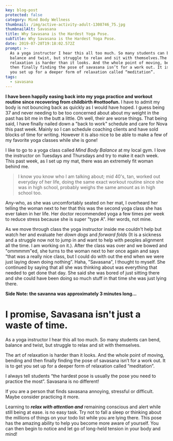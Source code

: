 ```yaml
---
key: blog-post
protected: false
category: Mind Body Wellness
thumbnail: /img/active-activity-adult-1308746_75.jpg
thumbnailAlt: Savasana
title: Why Savasana is the Hardest Yoga Pose.
subTitle: Why Savasana is the Hardest Yoga Pose.
date: 2019-07-28T19:18:02.572Z
prompt: >-
  As a yoga instructor I hear this all too much. So many students can bend,
  balance and twist, but struggle to relax and sit with themselves.The art of
  relaxation is harder than it looks. And the whole point of moving, bending and
  then finally finding the pose of savasana isn’t for a work out. It is to get
  you set up for a deeper form of relaxation called “meditation”.
tags:
  - savasana
---
```

**I have been happily easing back into my yoga practice and workout routine since recovering from childbirth #nottoofun.** I have to admit my body is not bouncing back as quickly as I would have hoped. I guess being 37 and never needing to be too concerned about about my weight in the past has bit me in the butt a little. Oh well, their are worse things. That being said, I have finally nailed down a "back to work" schedule and care for Nova this past week. Mainly so I can schedule coaching clients and have sold blocks of time for writing. However it is also nice to be able to make a few of my favorite yoga classes while she is gone! 

I like to go to a yoga class called _Mind Body Balance_ at my local gym. I love the instructor on Tuesdays and Thursdays and try to make it each week. This past week, as I set up my mat, there was an extremely fit woman behind me. 

> I know you know who I am talking about; mid 40's, tan, worked out everyday of her life, doing the same exact workout routine since she was in high school, probably weighs the same amount as in high school too.

Any-who, as she was uncomfortably seated on her mat, I overheard her telling the woman next to her that this was the second yoga class she has ever taken in her life. Her doctor recommended yoga a few times per week to reduce stress because she is super "type A". Her words, not mine.

As we move through class the yoga instructor inside me couldn't help but watch her and evaluate her _down dogs_ and _forward folds_ (It is a sickness and a struggle now not to jump in and want to help with peoples alignment all the time. I am working on it.). After the class was over and we bowed and "ommmmm"ed, she turns to the woman next to her once again and says “that was a really nice class, but I could do with out the end when we were just laying down doing nothing”. Haha, "Savasana", I thought to myself. She continued by saying that all she was thinking about was everything that needed to get done that day. She said she was bored of just sitting there and she could have been doing so much stuff in that time she was just lying there.

**Side Note: the savanna was approximately 3 minutes long...**

# I promise, Savasana isn't just a waste of time.

As a yoga instructor I hear this all too much. So many students can bend, balance and twist, but struggle to relax and sit with themselves.

The art of relaxation is harder than it looks. And the whole point of moving, bending and then finally finding the pose of savasana isn’t for a work out. It is to get you set up for a deeper form of relaxation called “meditation”.

I always tell students “the hardest pose is usually the pose you need to practice the most”. Savasana is no different!

If you are a person that finds savasana annoying, stressful or difficult. Maybe consider practicing it more. 

Learning to **_relax with attention and_** remaining conscious and alert while still being at ease. is no easy task. Try not to fall a sleep or thinking about the millions of things on your todo list while you are lying there. This pose has the amazing ability to help you become more aware of yourself. You can then begin to notice and let go of long-held tension in your body and mind!
